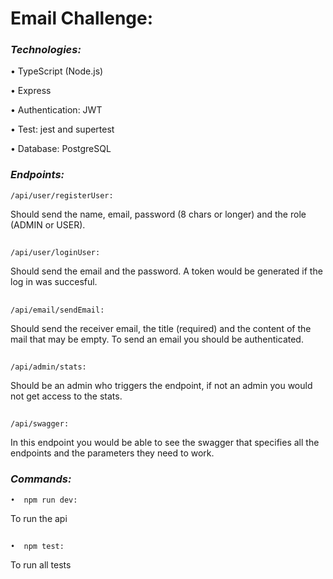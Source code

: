 # Email Challenge:

### _Technologies:_

  •  TypeScript (Node.js)   
  
  •  Express
  
  •  Authentication: JWT
  
  •  Test: jest and supertest
      
  •  Database: PostgreSQL


### _Endpoints:_

    /api/user/registerUser: 
  Should send the name, email, password (8 chars or longer) and the role (ADMIN or USER).
  ##
    
    /api/user/loginUser:
  Should send the email and the password. A token would be generated if the log in was succesful.  
  ##
    
    /api/email/sendEmail:
  Should send the receiver email, the title (required) and the content of the mail that may be empty. To send an email you should be authenticated.
  ##
    
    /api/admin/stats:
  Should be an admin who triggers the endpoint, if not an admin you would not get access to the stats. 
  ##
    
    /api/swagger:
  In this endpoint you would be able to see the swagger that specifies all the endpoints and the parameters they need to work.
  
   

### _Commands:_
      
    •  npm run dev: 
  To run the api
  ##
    •  npm test: 
  To run all tests
